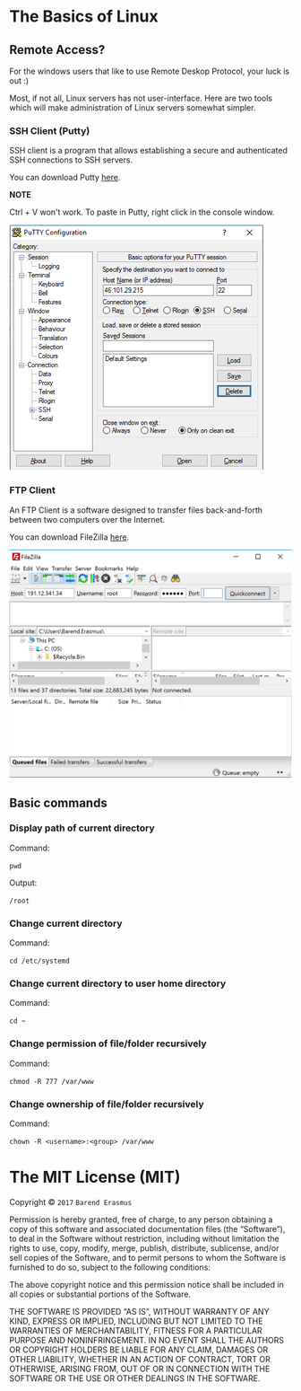 # The Basics of Linux

## Remote Access?

For the windows users that like to use Remote Deskop Protocol, your luck is out :)

Most, if not all, Linux servers has not user-interface. Here are two tools which will make administration of Linux servers somewhat simpler.

### SSH Client (Putty)

SSH client is a program that allows establishing a secure and authenticated SSH connections to SSH servers.

You can download Putty [here](http://www.chiark.greenend.org.uk/~sgtatham/putty/latest.html).

**NOTE**

Ctrl + V won't work. To paste in Putty, right click in the console window. 


!["Putty SSH Client"](https://github.com/developersworkspace/OpenDocs/blob/master/The-Basics-Of-Linux/screenshots/putty.PNG?raw=true)

### FTP Client

An FTP Client is a software designed to transfer files back-and-forth between two computers over the Internet.

You can download FileZilla [here](https://filezilla-project.org/).

!["FileZilla FTP Client"](https://github.com/developersworkspace/OpenDocs/blob/master/The-Basics-Of-Linux/screenshots/filezilla.PNG?raw=true)

## Basic commands

### Display path of current directory

Command: 

`pwd`

Output: 

`/root`


### Change current directory

Command: 

`cd /etc/systemd`

### Change current directory to user home directory

Command: 

`cd ~`

### Change permission of file/folder recursively

Command: 

`chmod -R 777 /var/www`

### Change ownership of file/folder recursively

Command:

`chown -R <username>:<group> /var/www`

The MIT License (MIT)
=====================

Copyright © `2017` `Barend Erasmus`

Permission is hereby granted, free of charge, to any person
obtaining a copy of this software and associated documentation
files (the “Software”), to deal in the Software without
restriction, including without limitation the rights to use,
copy, modify, merge, publish, distribute, sublicense, and/or sell
copies of the Software, and to permit persons to whom the
Software is furnished to do so, subject to the following
conditions:

The above copyright notice and this permission notice shall be
included in all copies or substantial portions of the Software.

THE SOFTWARE IS PROVIDED “AS IS”, WITHOUT WARRANTY OF ANY KIND,
EXPRESS OR IMPLIED, INCLUDING BUT NOT LIMITED TO THE WARRANTIES
OF MERCHANTABILITY, FITNESS FOR A PARTICULAR PURPOSE AND
NONINFRINGEMENT. IN NO EVENT SHALL THE AUTHORS OR COPYRIGHT
HOLDERS BE LIABLE FOR ANY CLAIM, DAMAGES OR OTHER LIABILITY,
WHETHER IN AN ACTION OF CONTRACT, TORT OR OTHERWISE, ARISING
FROM, OUT OF OR IN CONNECTION WITH THE SOFTWARE OR THE USE OR
OTHER DEALINGS IN THE SOFTWARE.
